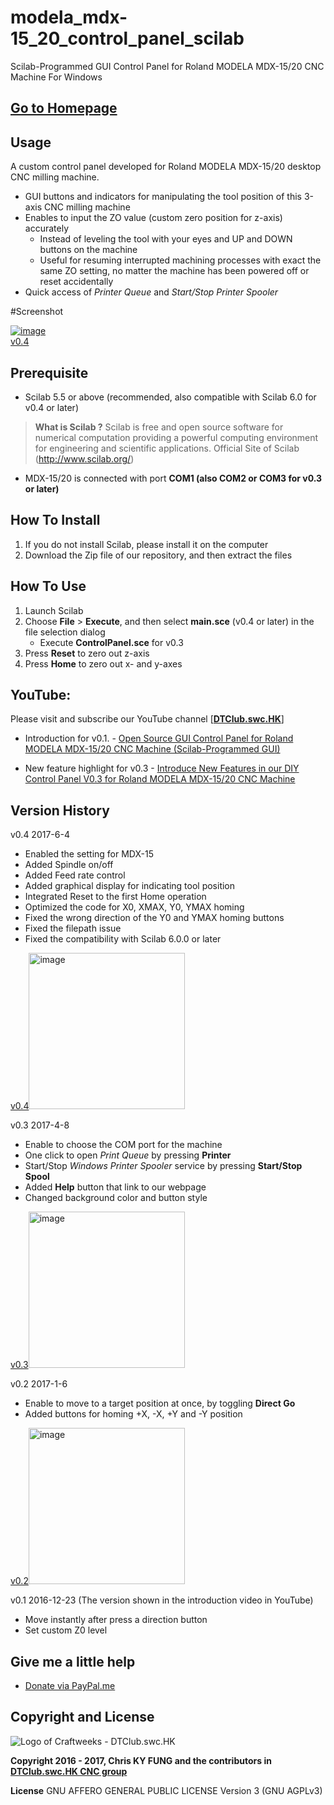 # modela_mdx-15_20_control_panel_scilab
Scilab-Programmed GUI Control Panel for Roland MODELA MDX-15/20 CNC Machine For Windows

## [Go to Homepage](https://craftweeks.github.io/modela_mdx-15_20_control_panel_scilab/)

## Usage
A custom control panel developed for Roland MODELA MDX-15/20 desktop CNC milling machine.
- GUI buttons and indicators for manipulating the tool position of this 3-axis CNC milling machine
- Enables to input the ZO value (custom zero position for z-axis) accurately
  * Instead of leveling the tool with your eyes and UP and DOWN buttons on the machine
  * Useful for resuming interrupted machining processes with exact the same ZO setting, no matter the machine has been powered off or reset accidentally 
- Quick access of *Printer Queue* and *Start/Stop Printer Spooler*
 
#Screenshot

<a href='https://kl7.info/img-59328e6e79dd9.html'><img src='https://kl7.info/thumb/59328e6e79dd9.png' alt='image'><br />v0.4</a>

## Prerequisite
* Scilab 5.5 or above (recommended, also compatible with Scilab 6.0 for v0.4 or later)
> **What is Scilab ?** 
> Scilab is free and open source software for numerical computation providing a powerful computing environment for engineering and scientific applications. Official Site of Scilab (http://www.scilab.org/)
* MDX-15/20 is connected with port **COM1 (also COM2 or COM3 for v0.3 or later)**

## How To Install
1. If you do not install Scilab, please install it on the computer
2. Download the Zip file of our repository, and then extract the files

## How To Use
1. Launch Scilab
2. Choose **File** > **Execute**, and then select **__main__.sce** (v0.4 or later) in the file selection dialog
	- Execute **ControlPanel.sce** for v0.3
3. Press **Reset** to zero out z-axis
4. Press **Home** to zero out x- and y-axes

## YouTube:
Please visit and subscribe our YouTube channel [**[DTClub.swc.HK](https://www.youtube.com/channel/UCGlT2itihZuRxMckNcfcA3A)**]

* Introduction for v0.1. - 
[Open Source GUI Control Panel for Roland MODELA MDX-15/20 CNC Machine (Scilab-Programmed GUI)](https://youtu.be/1qtFWHFQnls)

* New feature highlight for v0.3 - 
[Introduce New Features in our DIY Control Panel V0.3 for Roland MODELA MDX-15/20 CNC Machine](https://youtu.be/dMVLkgNrw48)

## Version History

v0.4 2017-6-4
- Enabled the setting for MDX-15
- Added Spindle on/off
- Added Feed rate control
- Added graphical display for indicating tool position
- Integrated Reset to the first Home operation
- Optimized the code for X0, XMAX, Y0, YMAX homing
- Fixed the wrong direction of the Y0 and YMAX homing buttons
- Fixed the filepath issue
- Fixed the compatibility with Scilab 6.0.0 or later

<a href='https://kl7.info/img-59328e6e79dd9.html'>v0.4<img src='https://kl7.info/thumb/59328e6e79dd9.png' alt='image'  width="250"></a>

v0.3 2017-4-8
- Enable to choose the COM port for the machine
- One click to open *Print Queue* by pressing **Printer**
- Start/Stop *Windows Printer Spooler* service by pressing **Start/Stop Spool**
- Added **Help** button that link to our webpage
- Changed background color and button style

<a href='https://kl7.info/img-58e88857deb42.html'>v0.3<img src='https://kl7.info/thumb/58e88857deb42.png' alt='image' width="250"></a>

v0.2 2017-1-6
- Enable to move to a target position at once, by toggling **Direct Go**
- Added buttons for homing +X, -X, +Y and -Y position

<a href='https://kl7.info/img-58f0e64bdbbe5.html'>v0.2<img src='https://101img.com/upload/small/2017/04/14/58f0e64bdbb42.png' alt='image' width="250"/></a>

v0.1 2016-12-23 (The version shown in the introduction video in YouTube)
- Move instantly after press a direction button
- Set custom Z0 level

## Give me a little help
- [Donate via PayPal.me](https://www.paypal.me/chrisfungky/50)

## Copyright and License

![Logo of Craftweeks - DTClub.swc.HK](https://yt3.ggpht.com/-pWuRX2_jcLk/AAAAAAAAAAI/AAAAAAAAAAA/K3QMmnUWSf8/s100-c-k-no-mo-rj-c0xffffff/photo.jpg) 

**Copyright 2016 - 2017, Chris KY FUNG and the contributors in [DTClub.swc.HK CNC group](https://www.facebook.com/dtclubswchk/)**

**License** GNU AFFERO GENERAL PUBLIC LICENSE Version 3 (GNU AGPLv3)
